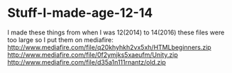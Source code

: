 # Stuff-I-made-age-12-14
I made these things from when I was 12(2014) to 14(2016)
these files were too large so I put them on mediafire:
http://www.mediafire.com/file/q20khyhkh2vx5xh/HTMLbeginners.zip
http://www.mediafire.com/file/0f2ymjks5xaeufm/Unity.zip
http://www.mediafire.com/file/d35a1n111rnantz/old.zip
